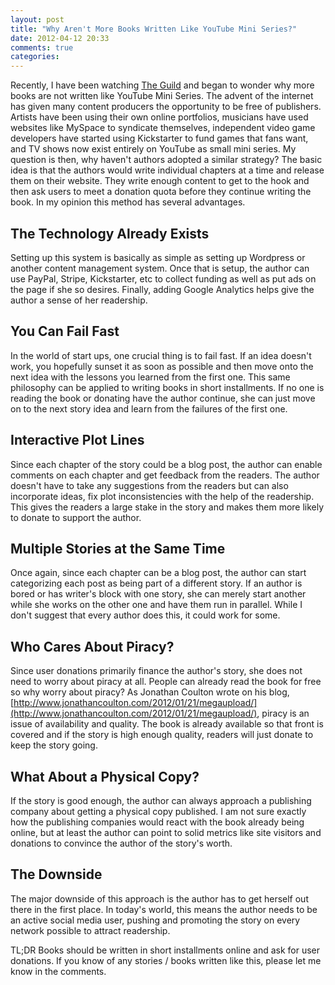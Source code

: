 ```yaml
---
layout: post
title: "Why Aren't More Books Written Like YouTube Mini Series?"
date: 2012-04-12 20:33
comments: true
categories: 
---
```


Recently, I have been watching [The Guild](http://theguild.geekandsundry.com/)
and began to wonder why more books are not written like YouTube Mini Series. The
advent of the internet has given many content producers the opportunity to be
free of publishers. Artists have been using their own online portfolios,
musicians have used websites like MySpace to syndicate themselves, independent
video game developers have started using Kickstarter to fund games that fans want,
and TV shows now exist entirely on YouTube as small mini series. My question is
then, why haven't authors adopted a similar strategy? The basic idea is that the
authors would write individual chapters at a time and release them on their website.
They write enough content to get to the hook and then ask users to meet a donation quota before they
continue writing the book. In my opinion this method has several advantages.

## The Technology Already Exists

Setting up this system is basically as simple as setting up Wordpress or another
content management system. Once that is setup, the author can use PayPal, Stripe,
Kickstarter, etc to collect funding as well as put ads on the page if she so
desires. Finally, adding Google Analytics helps give the author a sense of her
readership.

## You Can Fail Fast

In the world of start ups, one crucial thing is to fail fast. If an idea doesn't
work, you hopefully sunset it as soon as possible and then move onto the next
idea with the lessons you learned from the first one. This same philosophy can
be applied to writing books in short installments. If no one is reading the book
or donating have the author continue, she can just move on to the next story idea
and learn from the failures of the first one.

## Interactive Plot Lines

Since each chapter of the story could be a blog post, the author can enable
comments on each chapter and get feedback from the readers. The author doesn't
have to take any suggestions from the readers but can also incorporate ideas,
fix plot inconsistencies with the help of the readership. This gives the readers
a large stake in the story and makes them more likely to donate to support the
author.

## Multiple Stories at the Same Time

Once again, since each chapter can be a blog post, the author can start
categorizing each post as being part of a different story. If an author is bored
or has writer's block with one story, she can merely start another while she works
on the other one and have them run in parallel. While I don't suggest that every
author does this, it could work for some.

## Who Cares About Piracy?

Since user donations primarily finance the author's story,
she does not need to worry about piracy at all. People can already read the book
for free so why worry about piracy? As Jonathan Coulton wrote on his blog,
[http://www.jonathancoulton.com/2012/01/21/megaupload/](http://www.jonathancoulton.com/2012/01/21/megaupload/),
piracy is an issue of availability and quality. The book is already available so
that front is covered and if the story is high enough quality, readers will just
donate to keep the story going.

## What About a Physical Copy?

If the story is good enough, the author can always approach a publishing company
about getting a physical copy published. I am not sure exactly how the publishing
companies would react with the book already being online, but at least the author
can point to solid metrics like site visitors and donations to convince the author
of the story's worth.

## The Downside

The major downside of this approach is the author has to get herself out there in
the first place. In today's world, this means the author needs to be an active
social media user, pushing and promoting the story on every network possible to
attract readership.

TL;DR Books should be written in short installments online and ask for user
donations. If you know of any stories / books written like this, please let me
know in the comments.